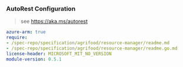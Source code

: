 ### AutoRest Configuration

> see https://aka.ms/autorest

``` yaml
azure-arm: true
require:
- /spec-repo/specification/agrifood/resource-manager/readme.md
- /spec-repo/specification/agrifood/resource-manager/readme.go.md
license-header: MICROSOFT_MIT_NO_VERSION
module-version: 0.5.1
```